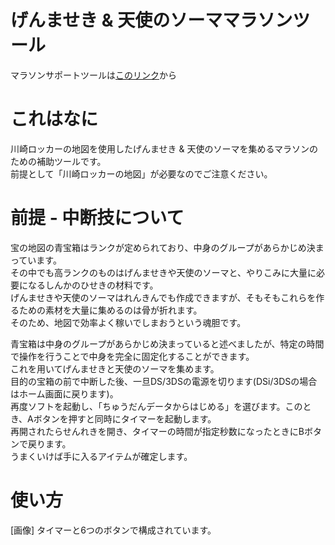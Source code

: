 # げんませき &amp; 天使のソーママラソンツール

マラソンサポートツールは[このリンク](https://dq9kn.github.io/somarathon/somarathon.html "ソーマラソン")から

# これはなに
川崎ロッカーの地図を使用したげんませき &amp; 天使のソーマを集めるマラソンのための補助ツールです。  
前提として「川崎ロッカーの地図」が必要なのでご注意ください。  
# 前提 - 中断技について
宝の地図の青宝箱はランクが定められており、中身のグループがあらかじめ決まっています。  
その中でも高ランクのものはげんませきや天使のソーマと、やりこみに大量に必要になるしんかのひせきの材料です。  
げんませきや天使のソーマはれんきんでも作成できますが、そもそもこれらを作るための素材を大量に集めるのは骨が折れます。  
そのため、地図で効率よく稼いでしまおうという魂胆です。  

青宝箱は中身のグループがあらかじめ決まっていると述べましたが、特定の時間で操作を行うことで中身を完全に固定化することができます。  
これを用いてげんませきと天使のソーマを集めます。  
目的の宝箱の前で中断した後、一旦DS/3DSの電源を切ります(DSi/3DSの場合はホーム画面に戻ります)。  
再度ソフトを起動し、「ちゅうだんデータからはじめる」を選びます。このとき、Aボタンを押すと同時にタイマーを起動します。  
再開されたらせんれきを開き、タイマーの時間が指定秒数になったときにBボタンで戻ります。  
うまくいけば手に入るアイテムが確定します。

# 使い方
[画像]
タイマーと6つのボタンで構成されています。

